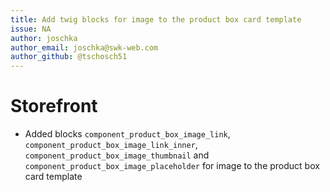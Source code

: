 ```yaml
---
title: Add twig blocks for image to the product box card template
issue: NA
author: joschka
author_email: joschka@swk-web.com
author_github: @tschosch51
---
```

# Storefront
* Added blocks `component_product_box_image_link`, `component_product_box_image_link_inner`, `component_product_box_image_thumbnail` and `component_product_box_image_placeholder` for image to the product box card template
